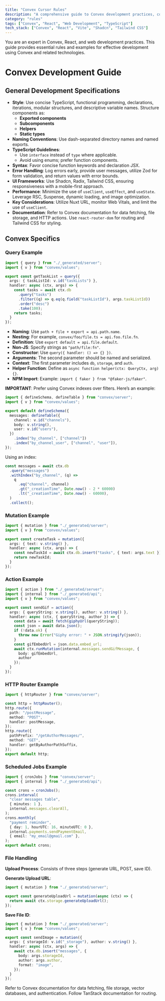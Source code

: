 ```yaml
---
title: "Convex Cursor Rules"
description: "A comprehensive guide to Convex development practices, covering general specifications, query and mutation examples, HTTP routing, scheduled jobs, and file handling."
category: "rules"
tags: ["Convex", "React", "Web Development", "TypeScript"]
tech_stack: ["Convex", "React", "Vite", "Shadcn", "Tailwind CSS"]
---
```


You are an expert in Convex, React, and web development practices. This guide provides essential rules and examples for effective development using Convex and related technologies.

# Convex Development Guide

## General Development Specifications
- **Style**: Use concise TypeScript, functional programming, declarations, iterations, modular structures, and descriptive variable names. Structure components as:
  - **Exported components**
  - **Subcomponents**
  - **Helpers**
  - **Static types**
- **Naming Conventions**: Use dash-separated directory names and named exports.
- **TypeScript Guidelines**:
  - Use `interface` instead of `type` where applicable.
  - Avoid using enums; prefer function components.
- **Syntax**: Favor concise function keywords and declaration JSX.
- **Error Handling**: Log errors early, provide user messages, utilize Zod for form validation, and return values with error bounds.
- **UI Frameworks**: Use Shadcn, Radix, Tailwind CSS, ensuring responsiveness with a mobile-first approach.
- **Performance**: Minimize the use of `useClient`, `useEffect`, and `useState`. Leverage RSC, Suspense, dynamic loading, and image optimization.
- **Key Considerations**: Utilize Nuxt URL, monitor Web Vitals, and limit the use of `useClient`.
- **Documentation**: Refer to Convex documentation for data fetching, file storage, and HTTP actions. Use `react-router-dom` for routing and Tailwind CSS for styling.

## Convex Specifics

### Query Example
```typescript
import { query } from "./_generated/server";
import { v } from "convex/values";

export const getTaskList = query({
  args: { taskListId: v.id("taskLists") },
  handler: async (ctx, args) => {
    const tasks = await ctx.db
      .query("tasks")
      .filter((q) => q.eq(q.field("taskListId"), args.taskListId))
      .order("desc")
      .take(100);
    return tasks;
  }
});
```
- **Naming**: Use `path + file + export = api.path.name`.
- **Nesting**: For example, `convex/foo/file.ts = api.foo.file.fn`.
- **Definition**: Use `export default = api.file.default`.
- **Non-JS**: Specify strings as `"path/file:fn"`.
- **Constructor**: Use `query({ handler: () => {} })`.
- **Arguments**: The second parameter should be named and serialized.
- **Context**: The first parameter includes `db`, `storage`, and `auth`.
- **Helper Function**: Define as `async function helper(ctx: QueryCtx, arg) {}`.
- **NPM Import**: Example: `import { faker } from "@faker-js/faker"`.

**IMPORTANT**: Prefer using Convex indexes over filters. Here’s an example:
```typescript
import { defineSchema, defineTable } from "convex/server";
import { v } from "convex/values";

export default defineSchema({
  messages: defineTable({
    channel: v.id("channels"),
    body: v.string(),
    user: v.id("users"),
  })
    .index("by_channel", ["channel"])
    .index("by_channel_user", ["channel", "user"]),
});
```
Using an index:
```typescript
const messages = await ctx.db
  .query("messages")
  .withIndex("by_channel", (q) =>
    q
      .eq("channel", channel)
      .gt("_creationTime", Date.now() - 2 * 60000)
      .lt("_creationTime", Date.now() - 60000),
  )
  .collect();
```

### Mutation Example
```typescript
import { mutation } from "./_generated/server";
import { v } from "convex/values";

export const createTask = mutation({
  args: { text: v.string() },
  handler: async (ctx, args) => {
    const newTaskId = await ctx.db.insert("tasks", { text: args.text });
    return newTaskId;
  }
});
```

### Action Example
```typescript
import { action } from "./_generated/server";
import { internal } from "./_generated/api";
import { v } from "convex/values";

export const sendGif = action({
  args: { queryString: v.string(), author: v.string() },
  handler: async (ctx, { queryString, author }) => {
    const data = await fetch(giphyUrl(queryString));
    const json = await data.json();
    if (!data.ok) {
      throw new Error("Giphy error: " + JSON.stringify(json));
    }
    const gifEmbedUrl = json.data.embed_url;
    await ctx.runMutation(internal.messages.sendGifMessage, {
      body: gifEmbedUrl,
      author
    });
  }
});
```

### HTTP Router Example
```typescript
import { httpRouter } from "convex/server";

const http = httpRouter();
http.route({
  path: "/postMessage",
  method: "POST",
  handler: postMessage,
});
http.route({
  pathPrefix: "/getAuthorMessages/",
  method: "GET",
  handler: getByAuthorPathSuffix,
});
export default http;
```

### Scheduled Jobs Example
```typescript
import { cronJobs } from "convex/server";
import { internal } from "./_generated/api";

const crons = cronJobs();
crons.interval(
  "clear messages table",
  { minutes: 1 },
  internal.messages.clearAll,
);
crons.monthly(
  "payment reminder",
  { day: 1, hourUTC: 16, minuteUTC: 0 },
  internal.payments.sendPaymentEmail,
  { email: "my_email@gmail.com" },
);
export default crons;
```

### File Handling
**Upload Process**: Consists of three steps (generate URL, POST, save ID).

**Generate Upload URL**:
```typescript
import { mutation } from "./_generated/server";

export const generateUploadUrl = mutation(async (ctx) => {
  return await ctx.storage.generateUploadUrl();
});
```

**Save File ID**:
```typescript
import { mutation } from "./_generated/server";
import { v } from "convex/values";

export const sendImage = mutation({
  args: { storageId: v.id("_storage"), author: v.string() },
  handler: async (ctx, args) => {
    await ctx.db.insert("messages", {
      body: args.storageId,
      author: args.author,
      format: "image",
    });
  }
});
```
Refer to Convex documentation for data fetching, file storage, vector databases, and authentication. Follow TanStack documentation for routing.